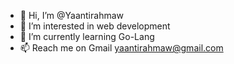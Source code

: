 - 👋 Hi, I’m @Yaantirahmaw
- 👀 I’m interested in web development 
- 🌱 I’m currently learning Go-Lang
- 📫 Reach me on Gmail yaantirahmaw@gmail.com

<!---
Yaantirahmaw/Yaantirahmaw is a ✨ special ✨ repository because its `README.md` (this file) appears on your GitHub profile.
You can click the Preview link to take a look at your changes.
--->
